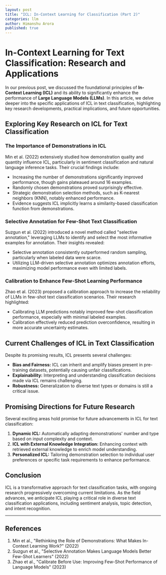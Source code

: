 ```yaml
---
layout: post
title: "ICL: In-Context Learning for Classification (Part 2)"
categories: llm
author: Himanshu Arora
published: true
---
```


# In-Context Learning for Text Classification: Research and Applications

In our previous post, we discussed the foundational principles of **In-Context Learning (ICL)** and its ability to significantly enhance the performance of **Large Language Models (LLMs)**. In this article, we delve deeper into the specific applications of ICL in text classification, highlighting key research developments, practical implications, and future opportunities.

## Exploring Key Research on ICL for Text Classification

### The Importance of Demonstrations in ICL

Min et al. (2022) extensively studied how demonstration quality and quantity influence ICL, particularly in sentiment classification and natural language inference tasks. Their crucial findings include:

* Increasing the number of demonstrations significantly improved performance, though gains plateaued around 16 examples.
* Randomly chosen demonstrations proved surprisingly effective.
* Strategic demonstration selection methods, such as K-nearest neighbors (KNN), notably enhanced performance.
* Evidence suggests ICL implicitly learns a similarity-based classification function from demonstrations.

### Selective Annotation for Few-Shot Text Classification

Suzgun et al. (2022) introduced a novel method called "selective annotation," leveraging LLMs to identify and select the most informative examples for annotation. Their insights revealed:

* Selective annotation consistently outperformed random sampling, particularly when labeled data were scarce.
* Utilizing LLM-driven selective annotation optimizes annotation efforts, maximizing model performance even with limited labels.

### Calibration to Enhance Few-Shot Learning Performance

Zhao et al. (2023) proposed a calibration approach to increase the reliability of LLMs in few-shot text classification scenarios. Their research highlighted:

* Calibrating LLM predictions notably improved few-shot classification performance, especially with minimal labeled examples.
* Calibration effectively reduced prediction overconfidence, resulting in more accurate uncertainty estimates.

## Current Challenges of ICL in Text Classification

Despite its promising results, ICL presents several challenges:

* **Bias and Fairness:** ICL can inherit and amplify biases present in pre-training datasets, potentially causing unfair classifications.
* **Explainability:** Interpreting and understanding classification decisions made via ICL remains challenging.
* **Robustness:** Generalization to diverse text types or domains is still a critical issue.

## Promising Directions for Future Research

Several exciting areas hold promise for future advancements in ICL for text classification:

1. **Dynamic ICL:** Automatically adapting demonstrations' number and type based on input complexity and context.
2. **ICL with External Knowledge Integration:** Enhancing context with retrieved external knowledge to enrich model understanding.
3. **Personalized ICL:** Tailoring demonstration selection to individual user preferences or specific task requirements to enhance performance.

## Conclusion

ICL is a transformative approach for text classification tasks, with ongoing research progressively overcoming current limitations. As the field advances, we anticipate ICL playing a critical role in diverse text classification applications, including sentiment analysis, topic detection, and intent recognition.

---

## References

1. Min et al., "Rethinking the Role of Demonstrations: What Makes In-Context Learning Work?" (2022)
2. Suzgun et al., "Selective Annotation Makes Language Models Better Few-Shot Learners" (2022)
3. Zhao et al., "Calibrate Before Use: Improving Few-Shot Performance of Language Models" (2023)
